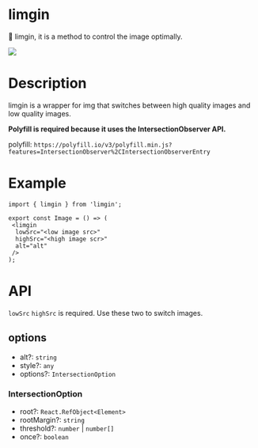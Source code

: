 # limgin
🚀 limgin, it is a method to control the image optimally.

![](https://github.com/konojunya/limgin/blob/master/screenshots/limgin.gif?raw=true) 

# Description
limgin is a wrapper for img that switches between high quality images and low quality images.

**Polyfill is required because it uses the IntersectionObserver API.**

polyfill: `https://polyfill.io/v3/polyfill.min.js?features=IntersectionObserver%2CIntersectionObserverEntry`

# Example

```tsx
import { limgin } from 'limgin';

export const Image = () => (
 <limgin
  lowSrc="<low image src>"
  highSrc="<high image scr>"
  alt="alt"
 />
);
```

# API

`lowSrc` `highSrc` is required.  Use these two to switch images.

## options

- alt?: `string`
- style?: `any`
- options?: `IntersectionOption`

### IntersectionOption

- root?: `React.RefObject<Element>`
- rootMargin?: `string`
- threshold?: `number` | `number[]`
- once?: `boolean`

